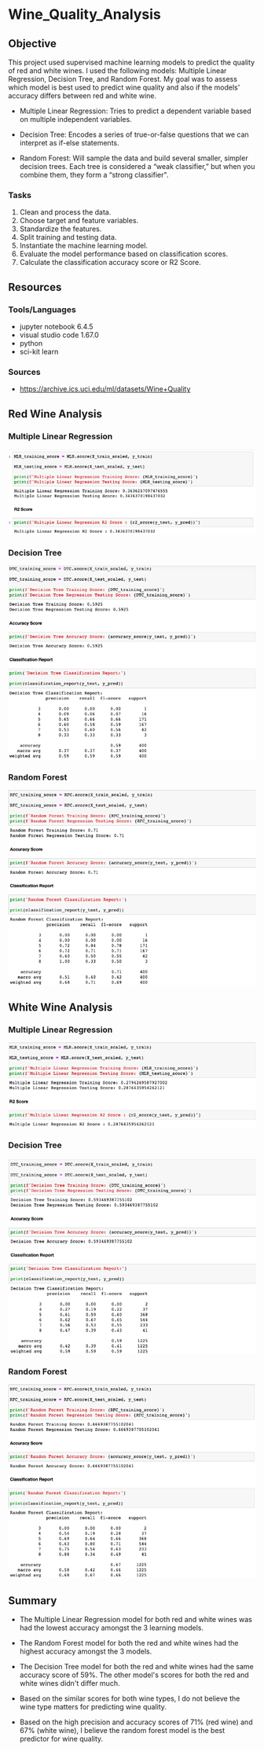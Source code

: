 # Wine_Quality_Analysis

## Objective

This project used supervised machine learning models to predict the quality of red and white wines.  I used the following models: Multiple Linear Regression, Decision Tree, and Random Forest.  My goal was to assess which model is best used to predict wine quality and also if the models' accuracy differs between red and white wine.

- Multiple Linear Regression: Tries to predict a dependent variable based on multiple independent variables.

- Decision Tree: Encodes a series of true-or-false questions that we can interpret as if-else statements.  

- Random Forest: Will sample the data and build several smaller, simpler decision trees.  Each tree is considered a “weak classifier,” but when you combine them, they form a “strong classifier".


### Tasks
1. Clean and process the data.
2. Choose target and feature variables.
3. Standardize the features.
4. Split training and testing data.
5. Instantiate the machine learning model.
6. Evaluate the model performance based on classification scores.
7. Calculate the classification accuracy score or R2 Score.

## Resources

### Tools/Languages
- jupyter notebook 6.4.5
- visual studio code 1.67.0
- python
- sci-kit learn

### Sources
- https://archive.ics.uci.edu/ml/datasets/Wine+Quality

## Red Wine Analysis

### Multiple Linear Regression

![Getting Started](images/rw_mlr.png) 

### Decision Tree

![Getting Started](images/rw_dt.png) 

### Random Forest

![Getting Started](images/rw_rf.png) 


## White Wine Analysis

### Multiple Linear Regression

![Getting Started](images/ww_mlr.png) 

### Decision Tree

![Getting Started](images/ww_dt.png) 

### Random Forest

![Getting Started](images/ww_rf.png) 


## Summary
- The Multiple Linear Regression model for both red and white wines was had the lowest accuracy amongst the 3 learning models.  

- The Random Forest model for both the red and white wines had the highest accuracy amongst the 3 models.

- The Decision Tree model for both the red and white wines had the same accuracy score of 59%.  The other model's scores for both the red and white wines didn't differ much.

- Based on the similar scores for both wine types, I do not believe the wine type matters for predicting wine quality.

- Based on the high precision and accuracy scores of 71% (red wine) and 67% (white wine), I believe the random forest model is the best predictor for wine quality.
